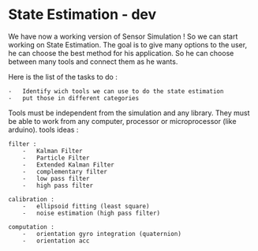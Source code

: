 State Estimation - dev
==============================

We have now a working version of Sensor Simulation !
So we can start working on State Estimation.
The goal is to give many options to the user, he can choose the best method for his application.
So he can choose between many tools and connect them as he wants.

Here is the list of the tasks to do :

    -   Identify wich tools we can use to do the state estimation
    -   put those in different categories

Tools must be independent from the simulation and any library. They must be able to work from any computer, processor or microprocessor (like arduino).
tools ideas :
    
    filter :
        -   Kalman Filter
        -   Particle Filter
        -   Extended Kalman Filter
        -   complementary filter
        -   low pass filter
        -   high pass filter
    
    calibration :
        -   ellipsoid fitting (least square)
        -   noise estimation (high pass filter)
    
    computation :
        -   orientation gyro integration (quaternion)
        -   orientation acc
    